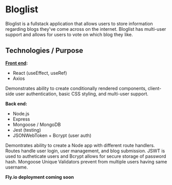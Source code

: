 # Bloglist

Bloglist is a fullstack application that allows users to store information regarding blogs they've come across on the internet. Bloglist has multi-user support and allows for users to vote on which blog they like.

## Technologies / Purpose
**[Front end](https://github.com/matnreyes/FullstackOpen2022/tree/main/part5/bloglist-frontend):**
- React (useEffect, useRef)
- Axios

Demonstrates ability to create conditionally rendered components, client-side user authentication, basic CSS styling, and multi-user support.

**Back end:**
- Node.js
- Express
- Mongoose / MongoDB
- Jest (testing)
- JSONWebToken + Bcrypt (user auth)

Demontrates ability to create a Node app with different route handlers. Routes handle user login, user management, and blog submission. JSWT is used to autheticate users and Bcrypt allows for secure storage of password hash. Mongoose Unique Validators prevent from multiple users having same username. 


**Fly.io deployment coming soon**